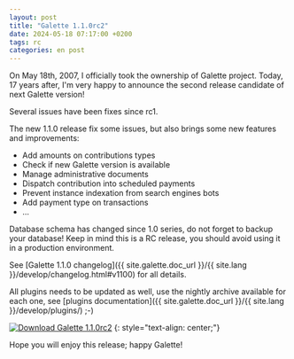 ```yaml
---
layout: post
title: "Galette 1.1.0rc2"
date: 2024-05-18 07:17:00 +0200
tags: rc
categories: en post
---
```


On May 18th, 2007, I officially took the ownership of Galette project. Today, 17 years after, I'm very happy to announce the second release candidate of next Galette version!  

Several issues have been fixes since rc1.

The new 1.1.0 release fix some issues, but also brings some new features and improvements:

* Add amounts on contributions types 
* Check if new Galette version is available
* Manage administrative documents
* Dispatch contribution into scheduled payments
* Prevent instance indexation from search engines bots
* Add payment type on transactions
* ...

Database schema has changed since 1.0 series, do not forget to backup your database! Keep in mind this is a RC release, you should avoid using it in a production environment.

See [Galette 1.1.0 changelog]({{ site.galette.doc_url }}/{{ site.lang }}/develop/changelog.html#v1100) for all details.

All plugins needs to be updated as well, use the nightly archive available for each one, see [plugins documentation]({{ site.galette.doc_url }}/{{ site.lang }}/develop/plugins/) ;-)

[![Download Galette 1.1.0rc2](https://img.shields.io/badge/1.1.0rc2-Download_Galette-ffb619.svg?logo=php&logoColor=white&style=for-the-badge)](https://galette.eu/download/dev/galette-1.1.0-rc2-20240518-ed53328d5d.tar.bz2)
{: style="text-align: center;"}

Hope you will enjoy this release; happy Galette!